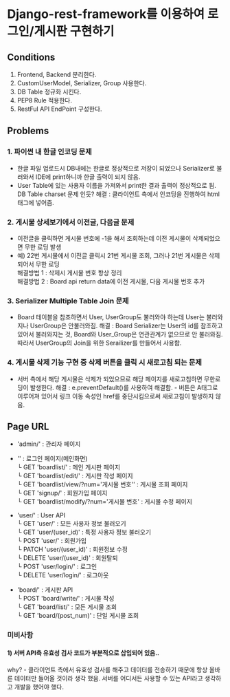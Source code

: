 # Django-rest-framework를 이용하여 로그인/게시판 구현하기

## Conditions
1. Frontend, Backend 분리한다.
2. CustomUserModel, Serializer, Group 사용한다.
3. DB Table 정규화 시킨다.
4. PEP8 Rule 적용한다.
5. RestFul API EndPoint 구성한다.


## Problems
### 1. 파이썬 내 한글 인코딩 문제
- 한글 파일 업로드시 DB내에는 한글로 정상적으로 저장이 되었으나 Serializer로 불러와서 IDE에 print하니까 한글 출력이 되지 않음.
- User Table에 있는 사용자 이름을 가져와서 print한 결과 출력이 정상적으로 됨. DB Table charset 문제 인듯?
해결 : 클라이언트 측에서 인코딩을 진행하여 html 태그에 넣어즘.
  
### 2. 게시물 상세보기에서 이전글, 다음글 문제
- 이전글을 클릭하면 게시물 번호에 -1을 해서 조회하는데 이전 게시물이 삭제되었으면 무한 로딩 발생
- 예) 22번 게시물에서 이전글 클릭시 21번 게시물 조회, 그러나 21번 게시물은 삭제되어서 무한 로딩
<br>해결방법 1 : 삭제시 게시물 번호 항상 정리
<br>해결방법 2 : Board api return data에 이전 게시물, 다음 게시물 번호 추가

### 3. Serializer Multiple Table Join 문제
- Board 테이블을 참조하면서 User, UserGroup도 불러와야 하는데 User는 불러와지나 UserGroup은 안불러와짐.
해결 : Board Serializer는 User의 id를 참조하고 있어서 불러와지는 것, Board와 User_Group은 연관관계가 없으므로 안 불러와짐. 따라서 UserGroup의 Join을 위한 Serailizer를 만들어서 사용함.
  
### 4. 게시물 삭제 기능 구현 중 삭제 버튼을 클릭 시 새로고침 되는 문제
- 서버 측에서 해당 게시물은 삭제가 되었으므로 해당 페이지를 새로고침하면 무한로딩이 발생한다.
해결 : e.preventDefault()를 사용하여 해결함. - 버튼은 A태그로 이루어져 있어서 링크 이동 속성인 href를 중단시킴으로써 새로고침이 발생하지 않음. 
  

## Page URL
- 'admin/' : 관리자 페이지
- '' : 로그인 페이지(메인화면)
  <br> └ GET 'boardlist/' : 메인 게시판 페이지
  <br> └ GET 'boardlist/edit/' : 게시판 작성 페이지
  <br> └ GET 'boardlist/view/?num='게시물 번호'' : 게시물 조회 페이지
  <br> └ GET 'signup/' : 회원가입 페이지
  <br> └ GET 'boardlist/modify/?num='게시물 번호' : 게시물 수정 페이지
  
- 'user/' : User API
  <br> └ GET 'user/' : 모든 사용자 정보 불러오기 
  <br> └ GET 'user/(user_id)' : 특정 사용자 정보 불러오기
  <br> └ POST 'user/' : 회원가입 
  <br> └ PATCH 'user/(user_id)' : 회원정보 수정 
  <br> └ DELETE 'user/(user_id)' : 회원탈퇴 
  <br> └ POST 'user/login/' : 로그인
  <br> └ DELETE 'user/login/' : 로그아웃 

- 'board/' : 게시판 API
  <br> └ POST 'board/write/' : 게시물 작성
  <br> └ GET 'board/list/' : 모든 게시물 조회
  <br> └ GET 'board/(post_num)' : 단일 게시물 조회
  
### 미비사항
#### 1) 서버 API측 유효성 검사 코드가 부분적으로 삽입되어 있음..
why? - 클라이언트 측에서 유효성 검사를 해주고 데이터를 전송하기 때문에 항상 올바른 데이터만 들어올 것이라 생각 했음. 서버를 어디서든 사용할 수 있는 API라고 생각하고 개발을 했어야 했다.
   